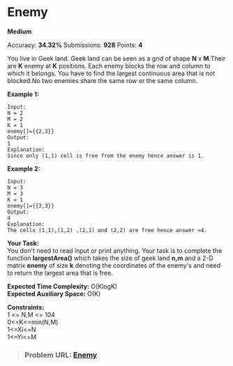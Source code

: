 # Enemy

**Medium**

Accuracy: **34.32%** Submissions: **928** Points: **4**

You live in Geek land. Geek land can be seen as a grid of shape **N** x **M**.Their are **K** enemy at **K** positions. Each enemy blocks the row and column to which it belongs. You have to find the largest continuous area that is not blocked.No two enemies share the same row or the same column.

**Example 1:**

```
Input:
N = 2
M = 2
K = 1
enemy[]={{2,2}}
Output:
1
Explanation:
Since only (1,1) cell is free from the enemy hence answer is 1.
```

**Example 2:**

```
Input:
N = 3
M = 3
K = 1
enemy[]={{3,3}}
Output:
4
Explanation:
The cells (1,1),(1,2) ,(2,1) and (2,2) are free hence answer =4.
```

**Your Task:**  
You don't need to read input or print anything. Your task is to complete the function **largestArea()** which takes the size of geek land **n,m** and a 2-D matrix **enemy** of size **k** denoting the coordinates of the enemy's and need to return the largest area that is free.

**Expected Time Complexity:** O(KlogK)  
**Expected Auxiliary Space:** O(K)

**Constraints:**  
1 &lt;= N,M &lt;= 104  
0&lt;=K&lt;=min(N,M)  
1&lt;=Xi&lt;=N  
1&lt;=Yi&lt;=M

> ### Problem URL: **[Enemy](https://practice.geeksforgeeks.org/problems/enemy/1)**
